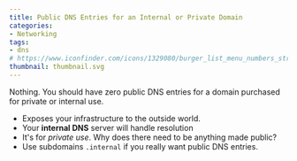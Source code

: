 ```yaml
---
title: Public DNS Entries for an Internal or Private Domain
categories:
- Networking
tags:
- dns
# https://www.iconfinder.com/icons/1329080/burger_list_menu_numbers_string_text_icon
thumbnail: thumbnail.svg
---
```


Nothing. You should have zero public DNS entries for a domain purchased for private or internal use.

<!-- more -->

- Exposes your infrastructure to the outside world.
- Your **internal DNS** server will handle resolution
- It's for *private use*. Why does there need to be anything made public?
- Use subdomains `.internal` if you really want public DNS entries.
